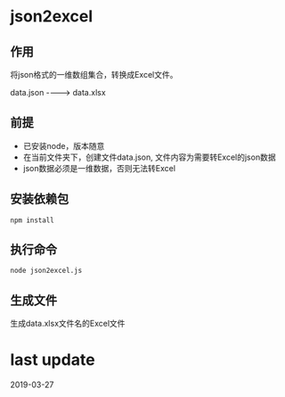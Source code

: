 # json2excel

## 作用

将json格式的一维数组集合，转换成Excel文件。

data.json  ---->  data.xlsx

## 前提

- 已安装node，版本随意
- 在当前文件夹下，创建文件data.json, 文件内容为需要转Excel的json数据
- json数据必须是一维数据，否则无法转Excel

## 安装依赖包

```
npm install
```

## 执行命令

```
node json2excel.js
```

## 生成文件

生成data.xlsx文件名的Excel文件

# last update

2019-03-27